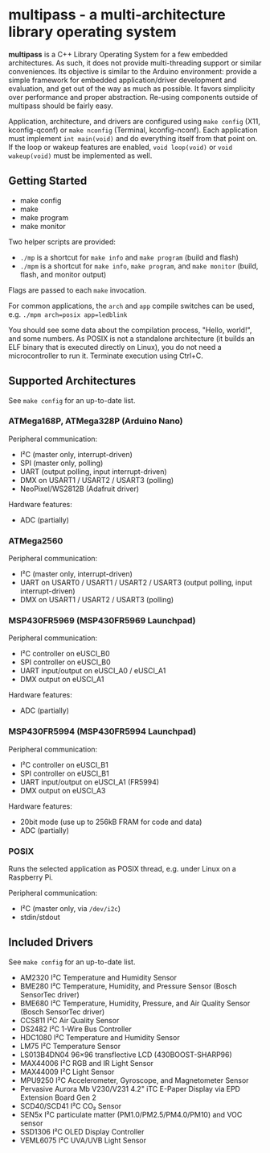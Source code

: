 # multipass - a multi-architecture library operating system

**multipass** is a C++ Library Operating System for a few embedded
architectures.  As such, it does not provide multi-threading support or similar
conveniences.  Its objective is similar to the Arduino environment: provide a
simple framework for embedded application/driver development and evaluation,
and get out of the way as much as possible. It favors simplicity over
performance and proper abstraction.  Re-using components outside of multipass
should be fairly easy.

Application, architecture, and drivers are configured using `make config` (X11,
kconfig-qconf) or `make nconfig` (Terminal, kconfig-nconf). Each application
must implement `int main(void)` and do everything itself from that point on.
If the loop or wakeup features are enabled, `void loop(void)` or `void
wakeup(void)` must be implemented as well.

## Getting Started

* make config
* make
* make program
* make monitor

Two helper scripts are provided:

* `./mp` is a shortcut for `make info` and `make program` (build and flash)
* `./mpm` is a shortcut for `make info`, `make program`, and `make monitor` (build, flash, and monitor output)

Flags are passed to each `make` invocation.

For common applications, the `arch` and `app` compile switches can be used,
e.g. `./mpm arch=posix app=ledblink`

You should see some data about the compilation process, "Hello, world!", and
some numbers. As POSIX is not a standalone architecture (it builds an ELF
binary that is executed directly on Linux), you do not need a microcontroller
to run it. Terminate execution using Ctrl+C.

## Supported Architectures

See `make config` for an up-to-date list.

### ATMega168P, ATMega328P (Arduino Nano)

Peripheral communication:

* I²C (master only, interrupt-driven)
* SPI (master only, polling)
* UART (output polling, input interrupt-driven)
* DMX on USART1 / USART2 / USART3 (polling)
* NeoPixel/WS2812B (Adafruit driver)

Hardware features:

* ADC (partially)

### ATMega2560

Peripheral communication:

* I²C (master only, interrupt-driven)
* UART on USART0 / USART1 / USART2 / USART3 (output polling, input interrupt-driven)
* DMX on USART1 / USART2 / USART3 (polling)

### MSP430FR5969 (MSP430FR5969 Launchpad)

Peripheral communication:

* I²C controller on eUSCI\_B0
* SPI controller on eUSCI\_B0
* UART input/output on eUSCI\_A0 / eUSCI\_A1
* DMX output on eUSCI\_A1

Hardware features:

* ADC (partially)

### MSP430FR5994 (MSP430FR5994 Launchpad)

Peripheral communication:

* I²C controller on eUSCI\_B1
* SPI controller on eUSCI\_B1
* UART input/output on eUSCI\_A1 (FR5994)
* DMX output on eUSCI\_A3

Hardware features:

* 20bit mode (use up to 256kB FRAM for code and data)
* ADC (partially)

### POSIX

Runs the selected application as POSIX thread, e.g. under Linux on a Raspberry Pi.

Peripheral communication:

* I²C (master only, via `/dev/i2c`)
* stdin/stdout

## Included Drivers

See `make config` for an up-to-date list.

* AM2320 I²C Temperature and Humidity Sensor
* BME280 I²C Temperature, Humidity, and Pressure Sensor (Bosch SensorTec driver)
* BME680 I²C Temperature, Humidity, Pressure, and Air Quality Sensor (Bosch SensorTec driver)
* CCS811 I²C Air Quality Sensor
* DS2482 I²C 1-Wire Bus Controller
* HDC1080 I²C Temperature and Humidity Sensor
* LM75 I²C Temperature Sensor
* LS013B4DN04 96×96 transflective LCD (430BOOST-SHARP96)
* MAX44006 I²C RGB and IR Light Sensor
* MAX44009 I²C Light Sensor
* MPU9250 I²C Accelerometer, Gyroscope, and Magnetometer Sensor
* Pervasive Aurora Mb V230/V231 4.2" iTC E-Paper Display via EPD Extension Board Gen 2
* SCD40/SCD41 I²C CO₂ Sensor
* SEN5x I²C particulate matter (PM1.0/PM2.5/PM4.0/PM10) and VOC sensor
* SSD1306 I²C OLED Display Controller
* VEML6075 I²C UVA/UVB Light Sensor

